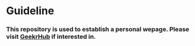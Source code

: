# Guideline
### This repository is used to establish a personal wepage. Please visit [GeekrHub](http://geekrhub.github.io) if interested in.

